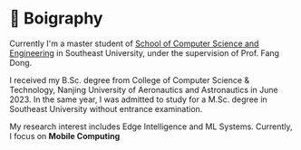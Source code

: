 # 👋 Boigraphy
Currently I'm a master student of [School of Computer Science and Engineering](https://cse.seu.edu.cn/) in Southeast University, under the supervision of Prof. Fang Dong.

I received my B.Sc. degree from College of Computer Science & Technology, Nanjing University of Aeronautics and Astronautics in June 2023. In the same year, I was admitted to study for a M.Sc. degree in Southeast University without entrance examination.

My research interest includes Edge Intelligence and ML Systems. Currently, I focus on **Mobile Computing**
